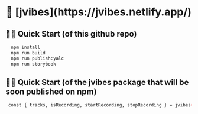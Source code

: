 <h1 align="center">
  🎼 [jvibes](https://jvibes.netlify.app/)
</h1>

## 👋🏻 Quick Start (of this github repo)

```bash
  npm install
  npm run build
  npm run publish:yalc
  npm run storybook
```

## 👋🤖 Quick Start (of the jvibes package that will be soon published on npm)
```bash
 const { tracks, isRecording, startRecording, stopRecording } = jvibes()
```